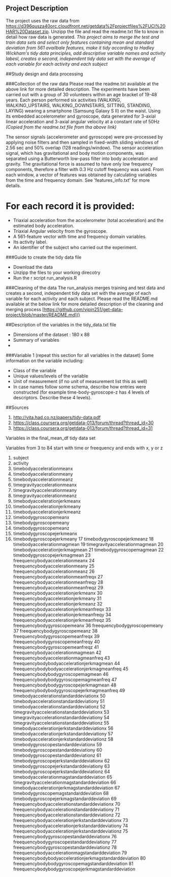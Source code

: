 ## Project Description
The project uses the raw data from https://d396qusza40orc.cloudfront.net/getdata%2Fprojectfiles%2FUCI%20HAR%20Dataset.zip. Unzipp the file and read the readme.txt file to know in detail how raw data is generated. *This project aims to merge the test and train data sets and select only features containing mean and standard deviation from 561 availbale features, make it tidy according to Hadley Wickham's tidy data principles, add descriptive variable names and activity labesl, creates a second, independent tidy data set with the average of each variable for each activity and each subject*


##Study design and data processing
 
###Collection of the raw data 
Please read the readme.txt available at the above link for more detailed description. 
The experiments have been carried out with a group of 30 volunteers within an age bracket of 19-48 years. Each person performed six activities (WALKING, WALKING_UPSTAIRS, WALKING_DOWNSTAIRS, SITTING, STANDING, LAYING) wearing a smartphone (Samsung Galaxy S II) on the waist. Using its embedded accelerometer and gyroscope, data generated for 3-axial linear acceleration and 3-axial angular velocity at a constant rate of 50Hz _(Copied from the readme.txt file from tha above link)_ 

The sensor signals (accelerometer and gyroscope) were pre-processed by applying noise filters and then sampled in fixed-width sliding windows of 2.56 sec and 50% overlap (128 readings/window). The sensor acceleration signal, which has gravitational and body motion components, was separated using a Butterworth low-pass filter into body acceleration and gravity. The gravitational force is assumed to have only low frequency components, therefore a filter with 0.3 Hz cutoff frequency was used. From each window, a vector of features was obtained by calculating variables from the time and frequency domain. See 'features_info.txt' for more details. 

For each record it is provided:
======================================

- Triaxial acceleration from the accelerometer (total acceleration) and the estimated body acceleration.
- Triaxial Angular velocity from the gyroscope. 
- A 561-feature vector with time and frequency domain variables. 
- Its activity label. 
- An identifier of the subject who carried out the experiment.
 

 
###Guide to create the tidy data file
* Download the data 
* Unzipp the files to your working direcotry
* Run the r script run_analysis.R
 
###Cleaning of the data
The run_analysis merges training and test data and creates a second, independent tidy data set with the average of each variable for each activity and each subject. Please read the README.md available at the below link for more detailed description of the cleaning and merging process
 [https://github.com/vipin251/get-data-project/blob/master/README.md]()
 
##Description of the variables in the tidy_data.txt file
 - Dimensions of the dataset : 180 x 88
 - Summary of variables 
 - 
 
###Variable 1 (repeat this section for all variables in the dataset)
Some information on the variable including:
 - Class of the variable
 - Unique values/levels of the variable
 - Unit of measurement (if no unit of measurement list this as well)
 - In case names follow some schema, describe how entries were constructed (for example time-body-gyroscope-z has 4 levels of descriptors. Describe these 4 levels). 

##Sources
1. http://vita.had.co.nz/papers/tidy-data.pdf
2. https://class.coursera.org/getdata-013/forum/thread?thread_id=30
3. https://class.coursera.org/getdata-013/forum/thread?thread_id=31

Variables in the final_mean_df tidy data set

Variables from 3 to 84 start with time or freequency and ends with x, y or z

1. subject
2. activity
3. timebodyaccelerationmeanx
4. timebodyaccelerationmeany
5. timebodyaccelerationmeanz
6. timegravityaccelerationmeanx
7. timegravityaccelerationmeany
8. timegravityaccelerationmeanz
9. timebodyaccelerationjerkmeanx
10. timebodyaccelerationjerkmeany
11. timebodyaccelerationjerkmeanz
12. timebodygyroscopemeanx
13. timebodygyroscopemeany
14. timebodygyroscopemeanz
15. timebodygyroscopejerkmeanx
16. timebodygyroscopejerkmeany
17 timebodygyroscopejerkmeanz
18 timebodyaccelerationmagmean
19 timegravityaccelerationmagmean
20 timebodyaccelerationjerkmagmean
21 timebodygyroscopemagmean
22 timebodygyroscopejerkmagmean
23 freequencybodyaccelerationmeanx
24 freequencybodyaccelerationmeany
25 freequencybodyaccelerationmeanz
26 freequencybodyaccelerationmeanfreqx
27 freequencybodyaccelerationmeanfreqy
28 freequencybodyaccelerationmeanfreqz
29 freequencybodyaccelerationjerkmeanx
30 freequencybodyaccelerationjerkmeany
31 freequencybodyaccelerationjerkmeanz
32 freequencybodyaccelerationjerkmeanfreqx
33 freequencybodyaccelerationjerkmeanfreqy
34 freequencybodyaccelerationjerkmeanfreqz
35 freequencybodygyroscopemeanx
36 freequencybodygyroscopemeany
37 freequencybodygyroscopemeanz
38 freequencybodygyroscopemeanfreqx
39 freequencybodygyroscopemeanfreqy
40 freequencybodygyroscopemeanfreqz
41 freequencybodyaccelerationmagmean
42 freequencybodyaccelerationmagmeanfreq
43 freequencybodybodyaccelerationjerkmagmean
44 freequencybodybodyaccelerationjerkmagmeanfreq
45 freequencybodybodygyroscopemagmean
46 freequencybodybodygyroscopemagmeanfreq
47 freequencybodybodygyroscopejerkmagmean
48 freequencybodybodygyroscopejerkmagmeanfreq
49 timebodyaccelerationstandarddeviationx
50 timebodyaccelerationstandarddeviationy
51 timebodyaccelerationstandarddeviationz
52 timegravityaccelerationstandarddeviationx
53 timegravityaccelerationstandarddeviationy
54 timegravityaccelerationstandarddeviationz
55 timebodyaccelerationjerkstandarddeviationx
56 timebodyaccelerationjerkstandarddeviationy
57 timebodyaccelerationjerkstandarddeviationz
58 timebodygyroscopestandarddeviationx
59 timebodygyroscopestandarddeviationy
60 timebodygyroscopestandarddeviationz
61 timebodygyroscopejerkstandarddeviationx
62 timebodygyroscopejerkstandarddeviationy
63 timebodygyroscopejerkstandarddeviationz
64 timebodyaccelerationmagstandarddeviation
65 timegravityaccelerationmagstandarddeviation
66 timebodyaccelerationjerkmagstandarddeviation
67 timebodygyroscopemagstandarddeviation
68 timebodygyroscopejerkmagstandarddeviation
69 freequencybodyaccelerationstandarddeviationx
70 freequencybodyaccelerationstandarddeviationy
71 freequencybodyaccelerationstandarddeviationz
72 freequencybodyaccelerationjerkstandarddeviationx
73 freequencybodyaccelerationjerkstandarddeviationy
74 freequencybodyaccelerationjerkstandarddeviationz
75 freequencybodygyroscopestandarddeviationx
76 freequencybodygyroscopestandarddeviationy
77 freequencybodygyroscopestandarddeviationz
78 freequencybodyaccelerationmagstandarddeviation
79 freequencybodybodyaccelerationjerkmagstandarddeviation 80 freequencybodybodygyroscopemagstandarddeviation
81 freequencybodybodygyroscopejerkmagstandarddeviation 
